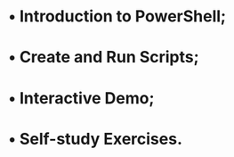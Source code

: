 # • Introduction to PowerShell;
# • Create and Run Scripts;
# • Interactive Demo;
# • Self-study Exercises.

